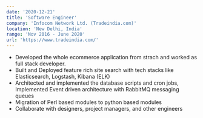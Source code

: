 ```yaml
---
date: '2020-12-21'
title: 'Software Engineer'
company: 'Infocom Network Ltd. (Tradeindia.com)'
location: 'New Delhi, India'
range: 'Nov 2016 - June 2020'
url: 'https://www.tradeindia.com/'
---
```


- Developed the whole ecommerce application from strach and worked as full stack developer.
- Built and Deployed feature rich site search with tech stacks like Elasticsearch, Logstash, Kibana (ELK)
- Architected and implemented the database scripts and cron jobs, Implemented Event driven architecture with RabbitMQ messaging queues
- Migration of Perl based modules to python based modules
- Collaborate with designers, project managers, and other engineers